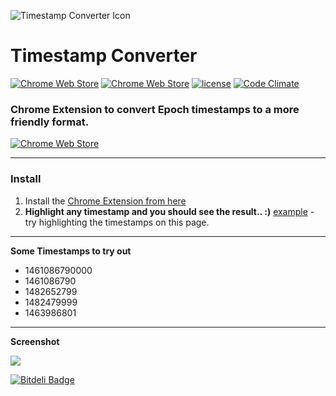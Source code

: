 ![Timestamp Converter Icon](https://raw.githubusercontent.com/prajwalrao/ts-converter/master/src/icons/icon_128x128.png)

# Timestamp Converter
[![Chrome Web Store](https://img.shields.io/chrome-web-store/v/gkgflbiifhpciaafdhpafnejkpiffakp.svg?maxAge=2592000)](https://chrome.google.com/webstore/detail/timestamp-converter/gkgflbiifhpciaafdhpafnejkpiffakp) [![Chrome Web Store](https://img.shields.io/chrome-web-store/d/gkgflbiifhpciaafdhpafnejkpiffakp.svg?maxAge=2592000?style=plastic)](https://chrome.google.com/webstore/detail/timestamp-converter/gkgflbiifhpciaafdhpafnejkpiffakp) [![license](https://img.shields.io/github/license/prajwalrao/ts-converter.svg?maxAge=2592000)]() [![Code Climate](https://codeclimate.com/github/prajwalrao/ts-converter/badges/gpa.svg)](https://codeclimate.com/github/prajwalrao/ts-converter)

### Chrome Extension to convert Epoch timestamps to a more friendly format.

[![Chrome Web Store](https://developer.chrome.com/webstore/images/ChromeWebStore_Badge_v2_206x58.png)](https://chrome.google.com/webstore/detail/timestamp-converter/gkgflbiifhpciaafdhpafnejkpiffakp)

****
### Install


1. Install the [Chrome Extension from here](https://chrome.google.com/webstore/detail/timestamp-converter/gkgflbiifhpciaafdhpafnejkpiffakp)
2. **Highlight any timestamp and you should see the result.. :)**
 [example](https://cwiki.apache.org/confluence/display/AMBARI/Metrics+Collector+API+Specification) - try highlighting the timestamps on this page.

****

**Some Timestamps to try out**

-	1461086790000
- 	1461086790
- 	1482652799
-	1482479999
- 	1463986801

****

**Screenshot**


![](https://raw.githubusercontent.com/prajwalrao/ts-converter/master/screenshots/ts-screenshot.png)


[![Bitdeli Badge](https://d2weczhvl823v0.cloudfront.net/prajwalrao/ts-converter/trend.png)](https://bitdeli.com/free "Bitdeli Badge")

